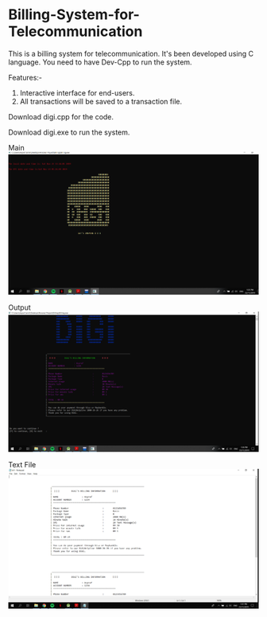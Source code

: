 # Billing-System-for-Telecommunication
This is a billing system for telecommunication. It's been developed using C language. 
You need to have Dev-Cpp to run the system.

Features:-

1) Interactive interface for end-users.
2) All transactions will be saved to a transaction file. 


Download digi.cpp for the code.

Download digi.exe to run the system. 


Main
![alt text](https://github.com/asyrafjamil/Billing-System-for-Telecommunication/blob/master/Main.png)

Output
![alt text](https://github.com/asyrafjamil/Billing-System-for-Telecommunication/blob/master/Output.png)

Text File
![alt text](https://github.com/asyrafjamil/Billing-System-for-Telecommunication/blob/master/transaction.png)
